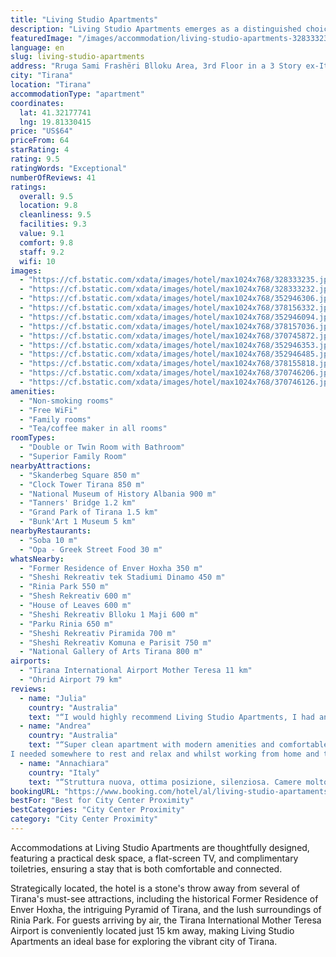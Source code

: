 ```yaml
---
title: "Living Studio Apartments"
description: "Living Studio Apartments emerges as a distinguished choice for travelers seeking comfort and convenience in the heart of Tirana."
featuredImage: "/images/accommodation/living-studio-apartments-328333235.jpg"
language: en
slug: living-studio-apartments
address: "Rruga Sami Frashëri Blloku Area, 3rd Floor in a 3 Story ex-Italian Villa, Tirana, 1001 Tirana, Albania"
city: "Tirana"
location: "Tirana"
accommodationType: "apartment"
coordinates:
  lat: 41.32177741
  lng: 19.81330415
price: "US$64"
priceFrom: 64
starRating: 4
rating: 9.5
ratingWords: "Exceptional"
numberOfReviews: 41
ratings:
  overall: 9.5
  location: 9.8
  cleanliness: 9.5
  facilities: 9.3
  value: 9.1
  comfort: 9.8
  staff: 9.2
  wifi: 10
images:
  - "https://cf.bstatic.com/xdata/images/hotel/max1024x768/328333235.jpg?k=91b4b697554864007f6297cdf75da740366e8ca03a86ff93570705458a61d359&o=&hp=1"
  - "https://cf.bstatic.com/xdata/images/hotel/max1024x768/328333232.jpg?k=db8357a8489475543a48651a2bee7671eb6e79e2411be504886f1521b2564f4f&o=&hp=1"
  - "https://cf.bstatic.com/xdata/images/hotel/max1024x768/352946306.jpg?k=39af71ff8b4f2372755e2929236a6a5dbd8aa1cbe2275903dc6c0282985ad030&o=&hp=1"
  - "https://cf.bstatic.com/xdata/images/hotel/max1024x768/378156332.jpg?k=17880e4b60ec47b509c60f74adaab7717318c3bab63f9e080a1521bc63f77053&o=&hp=1"
  - "https://cf.bstatic.com/xdata/images/hotel/max1024x768/352946094.jpg?k=5434da14b40016430c242e0053c067063e9a2394bc1229eb5e750e33de1bcf61&o=&hp=1"
  - "https://cf.bstatic.com/xdata/images/hotel/max1024x768/378157036.jpg?k=86f09704d4d555450c2e4b1cbc839f38d79816a8a532edaf5209a68c3c078380&o=&hp=1"
  - "https://cf.bstatic.com/xdata/images/hotel/max1024x768/370745872.jpg?k=87bc44992cb5702f10b626f1ccbde078e23489674ef6e46494dc0ae607dc9cdb&o=&hp=1"
  - "https://cf.bstatic.com/xdata/images/hotel/max1024x768/352946353.jpg?k=d2e48d1bc33f28cc50501278bec83e3f5ddfd5f929d9c1dc21862b9a324116b1&o=&hp=1"
  - "https://cf.bstatic.com/xdata/images/hotel/max1024x768/352946485.jpg?k=ad2822f8ea69f53d48465751596f6654ef5a7b74fef708457878d5526b1d8734&o=&hp=1"
  - "https://cf.bstatic.com/xdata/images/hotel/max1024x768/378155818.jpg?k=2c8ed23e281904b01f00914098eb6841381944cbbae8f34ef5bf88774f15afcf&o=&hp=1"
  - "https://cf.bstatic.com/xdata/images/hotel/max1024x768/370746206.jpg?k=2bfcb04a5916b0ce51a69601972e72cc7a7ccddb45348ce2b46046726e59930b&o=&hp=1"
  - "https://cf.bstatic.com/xdata/images/hotel/max1024x768/370746126.jpg?k=baa8dc4826d398dfbe745c5d29fc21d2ae01c038c675a992472fd2d3fc67afea&o=&hp=1"
amenities:
  - "Non-smoking rooms"
  - "Free WiFi"
  - "Family rooms"
  - "Tea/coffee maker in all rooms"
roomTypes:
  - "Double or Twin Room with Bathroom"
  - "Superior Family Room"
nearbyAttractions:
  - "Skanderbeg Square 850 m"
  - "Clock Tower Tirana 850 m"
  - "National Museum of History Albania 900 m"
  - "Tanners' Bridge 1.2 km"
  - "Grand Park of Tirana 1.5 km"
  - "Bunk'Art 1 Museum 5 km"
nearbyRestaurants:
  - "Soba 10 m"
  - "Opa - Greek Street Food 30 m"
whatsNearby:
  - "Former Residence of Enver Hoxha 350 m"
  - "Sheshi Rekreativ tek Stadiumi Dinamo 450 m"
  - "Rinia Park 550 m"
  - "Shesh Rekreativ 600 m"
  - "House of Leaves 600 m"
  - "Sheshi Rekreativ Blloku 1 Maji 600 m"
  - "Parku Rinia 650 m"
  - "Sheshi Rekreativ Piramida 700 m"
  - "Sheshi Rekreativ Komuna e Parisit 750 m"
  - "National Gallery of Arts Tirana 800 m"
airports:
  - "Tirana International Airport Mother Teresa 11 km"
  - "Ohrid Airport 79 km"
reviews:
  - name: "Julia"
    country: "Australia"
    text: "“I would highly recommend Living Studio Apartments, I had an excellent stay. I booked the apartment on the day I was checking in and this didn't cause any problems - check in was very smooth and communication with host was great. Apartment was...”"
  - name: "Andrea"
    country: "Australia"
    text: "“Super clean apartment with modern amenities and comfortable bed that was just what I needed
I needed somewhere to rest and relax and whilst working from home and this apartment was perfect! In a very lovely and safe neighbourhood with all the...”"
  - name: "Annachiara"
    country: "Italy"
    text: "“Struttura nuova, ottima posizione, silenziosa. Camere molto moderne ed accoglienti. Letto davvero comodo. Host molto disponibile.”"
bookingURL: "https://www.booking.com/hotel/al/living-studio-apartaments.en-gb.html?aid=8035640"
bestFor: "Best for City Center Proximity"
bestCategories: "City Center Proximity"
category: "City Center Proximity"
---
```


Accommodations at Living Studio Apartments are thoughtfully designed, featuring a practical desk space, a flat-screen TV, and complimentary toiletries, ensuring a stay that is both comfortable and connected. 

Strategically located, the hotel is a stone's throw away from several of Tirana's must-see attractions, including the historical Former Residence of Enver Hoxha, the intriguing Pyramid of Tirana, and the lush surroundings of Rinia Park. For guests arriving by air, the Tirana International Mother Teresa Airport is conveniently located just 15 km away, making Living Studio Apartments an ideal base for exploring the vibrant city of Tirana.